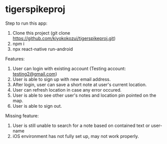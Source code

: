 # tigerspikeproj

Step to run this app:

1. Clone this project (git clone https://github.com/kiyokokozui/tigerspikeproj.git)
2. npm i
3. npx react-native run-android

Features:

1. User can login with existing account (Testing account: testing2@gmail.com)
2. User is able to sign up with new email address.
3. After login, user can save a short note at user's current location.
4. User can refresh location in case any error occured.
5. User is able to see other user's notes and location pin pointed on the map.
6. User is able to sign out.

Missing feature:

1. User is still unable to search for a note based on contained text or user-name
2. iOS environment has not fully set up, may not work properly.
